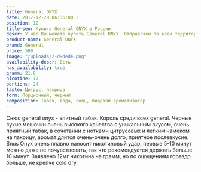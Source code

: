 ```yaml
---
title: General ONYX
date: 2017-12-28 06:36:00 Z
position: 12
title-seo: Купить General ONYX в России
descr: У нас Вы можете купить General ONYX. Отправляем по всей территории России.
product-name: General ONYX
brand: General
price: 500
image: "/uploads/2-d9dede.png"
availability-descr: Есть
has_availability: true
gramm: 21.6
nicotine: 12
portions: 24
taste: Цитрус, лакрица
form: Порционный, черный
composition: Табак, вода, соль, пищевой ароматизатор
---
```


Снюс general onyx - элитный табак. Король среди всех general. Черные сухие мешочки очень высокого качества с уникальным вкусом, очень приятный табак, в сочетании с нотками цитрусовых и легким намеком на лакрицу, аромат длится очень-очень долго, приятное послевкусие. Snus Onyx очень плавно наносит никотиновый удар, первые 5-10 минут можно даже не почувствовать, так что рекомендуется держать больше 10 минут. Заявлено 12мг никотина на грамм, но по ощущениям гораздо больше, не крепче cold dry.